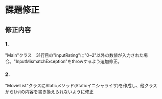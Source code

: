 # 課題修正

## 修正内容
### 1.
"Main"クラス　31行目の"inputRating"に"0~2"以外の数値が入力された場合。"InputMismatchException"をthrowするよう追加修正。

### 2.
"MovieList"クラスにStaticメソッド(Staticイニシャライザ)を作成し、他クラスからListの内容を書き換えられないように修正
